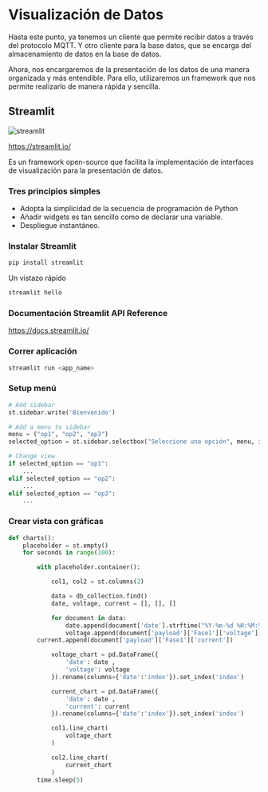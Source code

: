 # Visualización de Datos

Hasta este punto, ya tenemos un cliente que permite recibir datos a través del protocolo MQTT. Y otro cliente para la base datos, que se encarga del almacenamiento de datos en la base de datos.

Ahora, nos encargaremos de la presentación de los datos de una manera organizada y más entendible. Para ello, utilizaremos un framework que nos permite realizarlo de manera rápida y sencilla.

## Streamlit
![streamlit](https://eclecticaboutdata.com/wp-content/uploads/2021/10/DataVisualizationLibraries_HEADERIMAGE_1.png)


https://streamlit.io/

Es un framework open-source que facilita la implementación de interfaces de visualización para la presentación de datos. 

### Tres principios simples

+ Adopta la simplicidad de la secuencia de programación de Python
+ Añadir widgets es tan sencillo como de declarar una variable.
+ Despliegue instantáneo.

### Instalar Streamlit

```bash
pip install streamlit
```

Un vistazo rápido

```bash
streamlit hello
```

### Documentación Streamlit API Reference

https://docs.streamlit.io/

### Correr aplicación

```bash
streamlit run <app_name>
```

### Setup menú

```python
# Add sidebar
st.sidebar.write('Bienvenido')

# Add a menu to sidebar
menu = ("op1", "op2", "op3")
selected_option = st.sidebar.selectbox("Seleccione una opción", menu, index=0)

# Change view
if selected_option == "op1":
    ...
elif selected_option == "op2":
    ...
elif selected_option == "op3":
    ...
```

### Crear vista con gráficas

```python
def charts():
    placeholder = st.empty()
    for seconds in range(100):

        with placeholder.container():

            col1, col2 = st.columns(2)

            data = db_collection.find()
            date, voltage, current = [], [], []

            for document in data:
                date.append(document['date'].strftime("%Y-%m-%d %H:%M:%S"))
                voltage.append(document['payload']['Fase1']['voltage'])
        current.append(document['payload']['Fase1']['current'])

            voltage_chart = pd.DataFrame({
                'date': date ,
                'voltage': voltage
            }).rename(columns={'date':'index'}).set_index('index')

            current_chart = pd.DataFrame({
                'date': date ,
                'current': current
            }).rename(columns={'date':'index'}).set_index('index')

            col1.line_chart(
                voltage_chart
            )

            col2.line_chart(
                current_chart
            )
        time.sleep(5)
```